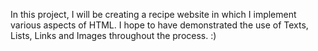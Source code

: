 In this project, I will be creating a recipe website in which I implement various aspects of HTML. I hope to have demonstrated the use of Texts, Lists, Links and Images throughout the process. :)